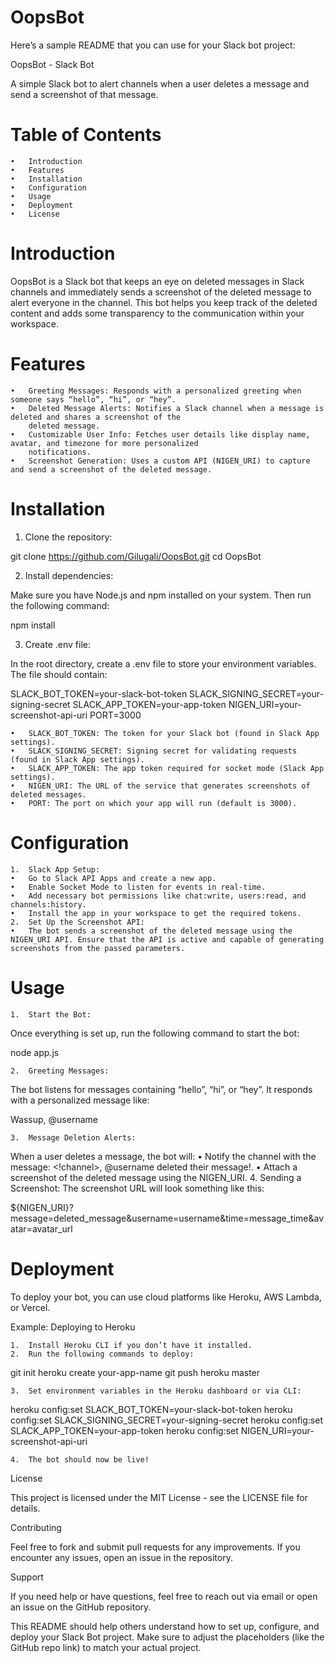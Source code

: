 # OopsBot
Here’s a sample README that you can use for your Slack bot project:

OopsBot - Slack Bot

A simple Slack bot to alert channels when a user deletes a message and send a screenshot of that message.

# Table of Contents

	•	Introduction
	•	Features
	•	Installation
	•	Configuration
	•	Usage
	•	Deployment
	•	License

# Introduction

OopsBot is a Slack bot that keeps an eye on deleted messages in Slack channels and immediately sends a screenshot of the deleted message to alert everyone in the channel. This bot helps you keep track of the deleted content and adds some transparency to the communication within your workspace.

# Features

	•	Greeting Messages: Responds with a personalized greeting when someone says “hello”, “hi”, or “hey”.
	•	Deleted Message Alerts: Notifies a Slack channel when a message is deleted and shares a screenshot of the   
        deleted message.
	•	Customizable User Info: Fetches user details like display name, avatar, and timezone for more personalized 
        notifications.
	•	Screenshot Generation: Uses a custom API (NIGEN_URI) to capture and send a screenshot of the deleted message.

# Installation

1. Clone the repository:

git clone https://github.com/Gilugali/OopsBot.git
cd OopsBot

2. Install dependencies:

Make sure you have Node.js and npm installed on your system. Then run the following command:

npm install

3. Create .env file:

In the root directory, create a .env file to store your environment variables. The file should contain:

SLACK_BOT_TOKEN=your-slack-bot-token
SLACK_SIGNING_SECRET=your-signing-secret
SLACK_APP_TOKEN=your-app-token
NIGEN_URI=your-screenshot-api-uri
PORT=3000

	•	SLACK_BOT_TOKEN: The token for your Slack bot (found in Slack App settings).
	•	SLACK_SIGNING_SECRET: Signing secret for validating requests (found in Slack App settings).
	•	SLACK_APP_TOKEN: The app token required for socket mode (Slack App settings).
	•	NIGEN_URI: The URL of the service that generates screenshots of deleted messages.
	•	PORT: The port on which your app will run (default is 3000).

# Configuration

	1.	Slack App Setup:
	•	Go to Slack API Apps and create a new app.
	•	Enable Socket Mode to listen for events in real-time.
	•	Add necessary bot permissions like chat:write, users:read, and channels:history.
	•	Install the app in your workspace to get the required tokens.
	2.	Set Up the Screenshot API:
	•	The bot sends a screenshot of the deleted message using the NIGEN_URI API. Ensure that the API is active and capable of generating screenshots from the passed parameters.

# Usage

	1.	Start the Bot:
Once everything is set up, run the following command to start the bot:

node app.js


	2.	Greeting Messages:
The bot listens for messages containing “hello”, “hi”, or “hey”. It responds with a personalized message like:

Wassup, @username


	3.	Message Deletion Alerts:
When a user deletes a message, the bot will:
	•	Notify the channel with the message: <!channel>, @username deleted their message!.
	•	Attach a screenshot of the deleted message using the NIGEN_URI.
	4.	Sending a Screenshot:
The screenshot URL will look something like this:

${NIGEN_URI}?message=deleted_message&username=username&time=message_time&avatar=avatar_url

# Deployment

To deploy your bot, you can use cloud platforms like Heroku, AWS Lambda, or Vercel.

Example: Deploying to Heroku

	1.	Install Heroku CLI if you don’t have it installed.
	2.	Run the following commands to deploy:

git init
heroku create your-app-name
git push heroku master

	3.	Set environment variables in the Heroku dashboard or via CLI:

heroku config:set SLACK_BOT_TOKEN=your-slack-bot-token
heroku config:set SLACK_SIGNING_SECRET=your-signing-secret
heroku config:set SLACK_APP_TOKEN=your-app-token
heroku config:set NIGEN_URI=your-screenshot-api-uri

	4.	The bot should now be live!

License

This project is licensed under the MIT License - see the LICENSE file for details.

Contributing

Feel free to fork and submit pull requests for any improvements. If you encounter any issues, open an issue in the repository.

Support

If you need help or have questions, feel free to reach out via email or open an issue on the GitHub repository.

This README should help others understand how to set up, configure, and deploy your Slack Bot project. Make sure to adjust the placeholders (like the GitHub repo link) to match your actual project.
